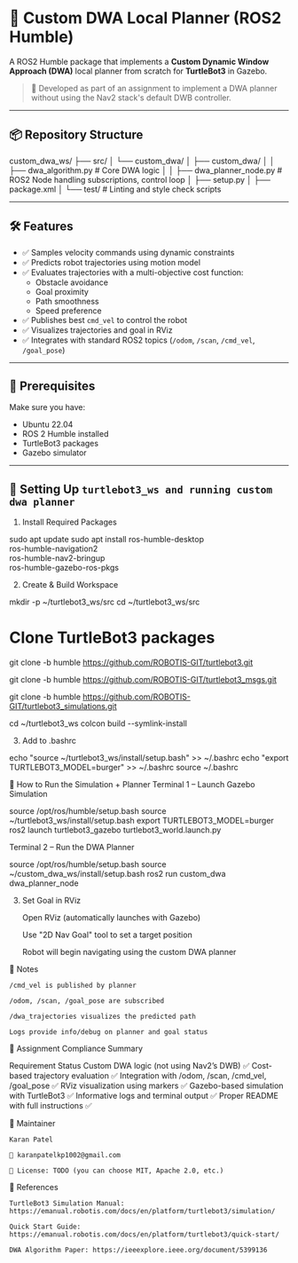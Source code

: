 # 🧭 Custom DWA Local Planner (ROS2 Humble)

A ROS2 Humble package that implements a **Custom Dynamic Window Approach (DWA)** local planner from scratch for **TurtleBot3** in Gazebo.

> 🚀 Developed as part of an assignment to implement a DWA planner without using the Nav2 stack's default DWB controller.

---

## 📦 Repository Structure

custom_dwa_ws/
├── src/
│ └── custom_dwa/
│ ├── custom_dwa/
│ │ ├── dwa_algorithm.py # Core DWA logic
│ │ ├── dwa_planner_node.py # ROS2 Node handling subscriptions, control loop
│ ├── setup.py
│ ├── package.xml
│ └── test/ # Linting and style check scripts


---

## 🛠️ Features

- ✅ Samples velocity commands using dynamic constraints
- ✅ Predicts robot trajectories using motion model
- ✅ Evaluates trajectories with a multi-objective cost function:
  - Obstacle avoidance
  - Goal proximity
  - Path smoothness
  - Speed preference
- ✅ Publishes best `cmd_vel` to control the robot
- ✅ Visualizes trajectories and goal in RViz
- ✅ Integrates with standard ROS2 topics (`/odom`, `/scan`, `/cmd_vel`, `/goal_pose`)

---

## 🧰 Prerequisites

Make sure you have:

- Ubuntu 22.04
- ROS 2 Humble installed
- TurtleBot3 packages
- Gazebo simulator

---

## 🧱 Setting Up `turtlebot3_ws and running custom dwa planner`

1. Install Required Packages

sudo apt update
sudo apt install ros-humble-desktop \
    ros-humble-navigation2 \
    ros-humble-nav2-bringup \
    ros-humble-gazebo-ros-pkgs

2. Create & Build Workspace

mkdir -p ~/turtlebot3_ws/src
cd ~/turtlebot3_ws/src

# Clone TurtleBot3 packages
git clone -b humble https://github.com/ROBOTIS-GIT/turtlebot3.git

git clone -b humble https://github.com/ROBOTIS-GIT/turtlebot3_msgs.git

git clone -b humble https://github.com/ROBOTIS-GIT/turtlebot3_simulations.git

cd ~/turtlebot3_ws
colcon build --symlink-install

3. Add to .bashrc

echo "source ~/turtlebot3_ws/install/setup.bash" >> ~/.bashrc
echo "export TURTLEBOT3_MODEL=burger" >> ~/.bashrc
source ~/.bashrc

🚀 How to Run the Simulation + Planner
Terminal 1 – Launch Gazebo Simulation

source /opt/ros/humble/setup.bash
source ~/turtlebot3_ws/install/setup.bash
export TURTLEBOT3_MODEL=burger
ros2 launch turtlebot3_gazebo turtlebot3_world.launch.py

Terminal 2 – Run the DWA Planner

source /opt/ros/humble/setup.bash
source ~/custom_dwa_ws/install/setup.bash
ros2 run custom_dwa dwa_planner_node

3. Set Goal in RViz

    Open RViz (automatically launches with Gazebo)

    Use "2D Nav Goal" tool to set a target position

    Robot will begin navigating using the custom DWA planner

📌 Notes

    /cmd_vel is published by planner

    /odom, /scan, /goal_pose are subscribed

    /dwa_trajectories visualizes the predicted path

    Logs provide info/debug on planner and goal status


🧠 Assignment Compliance Summary

Requirement	Status
Custom DWA logic (not using Nav2’s DWB)	✅
Cost-based trajectory evaluation	✅
Integration with /odom, /scan, /cmd_vel, /goal_pose	✅
RViz visualization using markers	✅
Gazebo-based simulation with TurtleBot3	✅
Informative logs and terminal output	✅
Proper README with full instructions	✅


📃 Maintainer

    Karan Patel

    📧 karanpatelkp1002@gmail.com

    📝 License: TODO (you can choose MIT, Apache 2.0, etc.)


🔗 References

    TurtleBot3 Simulation Manual: https://emanual.robotis.com/docs/en/platform/turtlebot3/simulation/

    Quick Start Guide: https://emanual.robotis.com/docs/en/platform/turtlebot3/quick-start/

    DWA Algorithm Paper: https://ieeexplore.ieee.org/document/5399136
